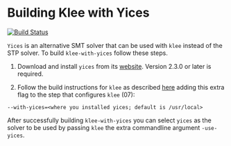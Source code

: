 Building Klee with Yices
=============================

[![Build Status](https://travis-ci.org/klee/klee.svg?branch=master)](https://travis-ci.org/klee/klee)

`Yices` is an alternative SMT solver that can be used with `klee`
instead of the STP solver. To build `klee-with-yices` follow
these steps. 

  1. Download and install `yices` from its
     [website](http://yices.csl.sri.com/).  Version 2.3.0 or later is
     required.

  2. Follow the build instructions for `klee` as described 
     [here](http://klee.github.io/experimental/) adding this 
     extra flag to the step that configures `klee` (07):

    --with-yices=<where you installed yices; default is /usr/local>

After successfully building `klee-with-yices` you can select `yices`
as the solver to be used by passing `klee` the extra commandline 
argument `-use-yices`.